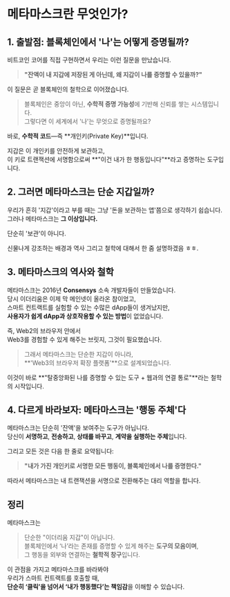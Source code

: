 # 메타마스크란 무엇인가?

## 1. **출발점: 블록체인에서 '나'는 어떻게 증명될까?**

비트코인 코어를 직접 구현하면서 우리는 이런 질문을 만났습니다.

> **"잔액이 내 지갑에 저장된 게 아닌데, 왜 지갑이 나를 증명할 수 있을까?"**

이 질문은 곧 블록체인의 철학으로 이어졌습니다.

> 블록체인은 중앙이 아닌, **수학적 증명 가능성**에 기반해 신뢰를 쌓는 시스템입니다.  
> 그렇다면 이 세계에서 '나'는 무엇으로 증명될까요?

바로, **수학적 코드**—즉 **개인키(Private Key)**입니다.

지갑은 이 개인키를 안전하게 보관하고,  
이 키로 트랜잭션에 서명함으로써 **"이건 내가 한 행동입니다"**라고 증명하는 도구입니다.

## 2. **그러면 메타마스크는 단순 지갑일까?**

우리가 흔히 '지갑'이라고 부를 때는 그냥 '돈을 보관하는 앱'쯤으로 생각하기 쉽습니다.  
그러나 메타마스크는 **그 이상입니다.**

단순히 '보관'이 아니다.

신물나게 강조하는 배경과 역사 그리고 철학에 대해서 한 줌 설명하겠음 ㅎㅎ.

## 3. **메타마스크의 역사와 철학**

메타마스크는 2016년 **Consensys** 소속 개발자들이 만들었습니다.  
당시 이더리움은 이제 막 메인넷이 올라온 참이었고,  
스마트 컨트랙트를 실험할 수 있는 수많은 dApp들이 생겨났지만,  
**사용자가 쉽게 dApp과 상호작용할 수 있는 방법**이 없었습니다.

즉, Web2의 브라우저 안에서  
Web3를 경험할 수 있게 해주는 브릿지, 그것이 필요했습니다.

> 그래서 메타마스크는 단순한 지갑이 아니라,  
> **'Web3의 브라우저 확장 플랫폼'**으로 설계되었습니다.

이것이 바로 **"탈중앙화된 나를 증명할 수 있는 도구 + 웹과의 연결 통로"**라는 철학의 시작입니다.

## 4. **다르게 바라보자: 메타마스크는 '행동 주체'다**

메타마스크는 단순히 '잔액'을 보여주는 도구가 아닙니다.  
당신이 **서명하고**, **전송하고**, **상태를 바꾸고**, **계약을 실행하는 주체**입니다.

그리고 모든 것은 다음 한 줄로 요약됩니다:

> **"내가 가진 개인키로 서명한 모든 행동이, 블록체인에서 나를 증명한다."**

따라서 메타마스크는 내 트랜잭션을 서명으로 전환해주는 대리 역할을 합니다.

## 정리

메타마스크는

> 단순한 "이더리움 지갑"이 아닙니다.  
> 블록체인에서 ‘나’라는 존재를 증명할 수 있게 해주는 **도구의 모음이며**,  
> 그 행동을 외부와 연결하는 **철학적 창구**입니다.

이 관점을 가지고 메타마스크를 바라봐야  
우리가 스마트 컨트랙트를 호출할 때,  
**단순히 ‘클릭’을 넘어서 ‘내가 행동했다’는 책임감**을 이해할 수 있습니다.
